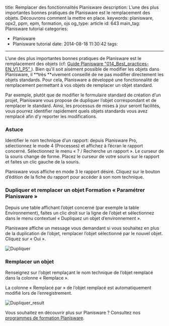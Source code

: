 title: Remplacer des fonctionnalités Planisware
description: L’une des plus importantes bonnes pratiques de Planisware est le remplacement des objets. Découvrons comment la mettre en place.
keywords: planisware, opx2, ppm, epm, formation, ojs
og_type: article
id: 643
main_tag: Planisware tutorial
categories:
  - Planisware
  - Planisware tutorial
date: 2014-08-18 11:30:42
tags:
---

L’une des plus importantes bonnes pratiques de Planisware est le remplacement des objets (cf: [Guide Planisware "014_Best_practices-EN_V1.1_P5" ](https://myportal.planisware.com/ "Télécharger le guide des bonnes pratiques édité par Planisware")). Bien qu’il soit aisément possible de modifier les objets dans Planisware, il **très **vivement conseillé de ne pas modifier directement les objets standards. Pour cela, Planisware a développé une fonctionnalité de remplacement permettant à vos objets de remplacer un objet standard.

Par exemple, plutôt que de modifier le formulaire standard de création d’un projet, Planisware vous propose de dupliquer l’objet correspondant et de remplacer le standard. Ainsi, les processus de mises à jour seront facilités, vous pourrez identifier rapidement quels objets standards vous avez remplacé afin d’y reporter les modifications.
<!-- more -->
### **Astuce**

Identifier le nom technique d’un rapport: depuis Planisware Pro, sélectionnez le mode 4 (Processes) et affichez à l’écran le rapport concerné. Sélectionnez le menu « ? / Recherche un rapport ». Le curseur de la souris change de forme. Placez le curseur de votre souris sur le rapport et faites un clic gauche de la souris.

Planisware vous affiche en mode 3 le rapport désiré. Cliquez sur le bouton d’édition de la fiche du rapport pour accéder à son nom technique.

### **Dupliquer et remplacer un objet Formation « Paramétrer Planisware »**

Depuis une table affichant l’objet concerné (par exemple la table Environnement), faites un clic droit sur la ligne de l’objet et sélectionnez dans le menu contextuel « Dupliquez un objet d’environnement ».

Planisware affiche un message vous demandant si vous souhaitez en plus de la duplication de l’objet, remplacer l’objet sélectionné par le nouvel objet. Cliquez sur « Oui ».

![Dupliquer](/blog/wp-content/uploads/2014/08/Dupliquer-300x266.jpg)

### **Remplacer un objet**

Renseignez sur l’objet remplaçant le nom technique de l’objet remplacé dans la colonne « Remplace ».

La colonne « Remplacé par » de l’objet remplacé est automatiquement modifié lors de l’enregistrement.

![Dupliquer_result](/blog/wp-content/uploads/2014/08/Dupliquer_result-300x213.jpg)

Vous souhaitez en découvrir plus sur Planisware ? Consultez nos [programmes de formation Planisware](/fr/training "Consulter notre catalogue des formations Planisware").